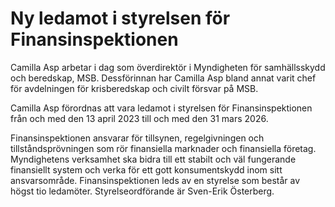 # Ny ledamot i styrelsen för Finansinspektionen

Camilla Asp arbetar i dag som överdirektör i Myndigheten för samhällsskydd och beredskap, MSB. Dessförinnan har Camilla Asp bland annat varit chef för avdelningen för krisberedskap och civilt försvar på MSB.

Camilla Asp förordnas att vara ledamot i styrelsen för Finansinspektionen från och med den 13 april 2023 till och med den 31 mars 2026\.

Finansinspektionen ansvarar för tillsynen, regelgivningen och tillståndsprövningen som rör finansiella marknader och finansiella företag. Myndighetens verksamhet ska bidra till ett stabilt och väl fungerande finansiellt system och verka för ett gott konsumentskydd inom sitt ansvarsområde. Finansinspektionen leds av en styrelse som består av högst tio ledamöter. Styrelseordförande är Sven\-Erik Österberg.
